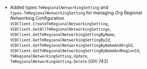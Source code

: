 * Added types `TmRegionalNetworkingSetting` and `types.TmRegionalNetworkingSetting` for managing Org
  Regional Networking Configuration `VCDClient.CreateTmRegionalNetworkingSetting`,
  `VCDClient.GetAllTmRegionalNetworkingSettings`, `VCDClient.GetTmRegionalNetworkingSettingByName`,
  `VCDClient.GetTmRegionalNetworkingSettingById`,
  `VCDClient.GetTmRegionalNetworkingSettingByNameAndOrgId`,
  `VCDClient.GetTmRegionalNetworkingSettingByNameAndRegionId`, `TmRegionalNetworkingSetting.Update`,
  `TmRegionalNetworkingSetting.Delete` [GH-743]
